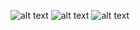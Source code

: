 ![alt text](http://url/to/giris.png)
![alt text](http://url/to/kategoriEkleme.png)
![alt text](http://url/to/MakaleEklemeEkrani.png)
